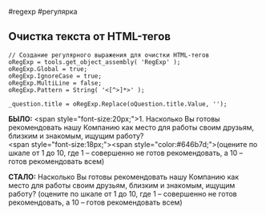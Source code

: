 #regexp #регулярка

## Очистка текста от HTML-тегов
```
// Создание регулярного выражения для очистки HTML-тегов
oRegExp = tools.get_object_assembly( 'RegExp' );
oRegExp.Global = true;
oRegExp.IgnoreCase = true;
oRegExp.MultiLine = false;
oRegExp.Pattern = String( '<[^>]*>' );

_question.title = oRegExp.Replace(oQuestion.title.Value, '');

```

**БЫЛО:**
<span style=\"font-size:20px;\">1. Насколько Вы готовы рекомендовать нашу Компанию как место для работы своим друзьям, близким и знакомым, ищущим работу?  <br><span style=\"font-size:18px;\"><span style=\"color:#646b7d;\">(оцените по шкале от 1 до 10, где 1 – совершенно не готов рекомендовать, а 10 – готов рекомендовать всем)</em>

**СТАЛО:**
Насколько Вы готовы рекомендовать нашу Компанию как место для работы своим друзьям, близким и знакомым, ищущим работу?  (оцените по шкале от 1 до 10, где 1 – совершенно не готов рекомендовать, а 10 – готов рекомендовать всем)